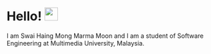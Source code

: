 # Hello! <img src="https://raw.githubusercontent.com/MartinHeinz/MartinHeinz/master/wave.gif" width="30px">
I am Swai Haing Mong Marma Moon and I am a student of Software Engineering at Multimedia University, Malaysia.
